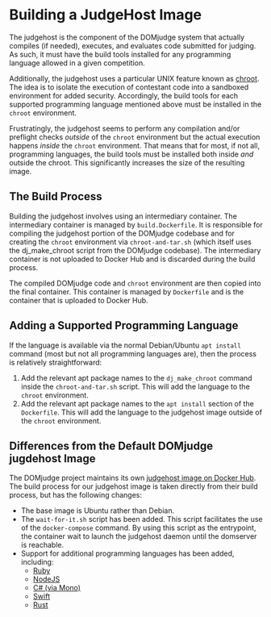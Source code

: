# Building a JudgeHost Image

The judgehost is the component of the DOMjudge system that actually compiles (if needed), executes,
and evaluates code submitted for judging. As such, it must have the build tools installed for any
programming language allowed in a given competition.

Additionally, the judgehost uses a particular UNIX feature known as
[chroot](https://en.wikipedia.org/wiki/Chroot). The idea is to isolate the execution of contestant
code into a sandboxed environment for added security. Accordingly, the build tools for each
supported programming language mentioned above must be installed in the `chroot` environment.

Frustratingly, the judgehost seems to perform any compilation and/or preflight checks *outside* of
the `chroot` environment but the actual execution happens *inside* the `chroot` environment. That
means that for most, if not all, programming languages, the build tools must be installed both
inside *and* outside the chroot. This significantly increases the size of the resulting image.

## The Build Process

Building the judgehost involves using an intermediary container. The intermediary container is
managed by `build.Dockerfile`. It is responsible for compiling the judgehost portion of the DOMjudge
codebase and for creating the `chroot` environment via `chroot-and-tar.sh` (which itself uses the
dj_make_chroot script from the DOMjudge codebase). The intermediary container is not uploaded to
Docker Hub and is discarded during the build process.

The compiled DOMjudge code and `chroot` environment are then copied into the final container. This
container is managed by `Dockerfile` and is the container that is uploaded to Docker Hub.

## Adding a Supported Programming Language

If the language is available via the normal Debian/Ubuntu `apt install` command (most but not all
programming languages are), then the process is relatively straightforward:

1.  Add the relevant apt package names to the `dj_make_chroot` command inside the
    `chroot-and-tar.sh` script. This will add the language to the `chroot` environment.
2.  Add the relevant apt package names to the `apt install` section of the `Dockerfile`. This
    will add the language to the judgehost image outside of the `chroot` environment.

## Differences from the Default DOMjudge jugdehost Image

The DOMjudge project maintains its own
[judgehost image on Docker Hub](https://hub.docker.com/r/domjudge/judgehost/). The build process for
our judgehost image is taken directly from their build process, but has the following changes:

*   The base image is Ubuntu rather than Debian.
*   The `wait-for-it.sh` script has been added. This script facilitates the use of the
    `docker-compose` command. By using this script as the entrypoint, the container wait to launch
    the judgehost daemon until the domserver is reachable.
*   Support for additional programming languages has been added, including:
    *   [Ruby](https://www.ruby-lang.org/en/)
    *   [NodeJS](https://nodejs.org/en)
    *   [C# (via Mono)](https://www.mono-project.com)
    *   [Swift](https://www.swift.org)
    *   [Rust](https://www.rust-lang.org)
